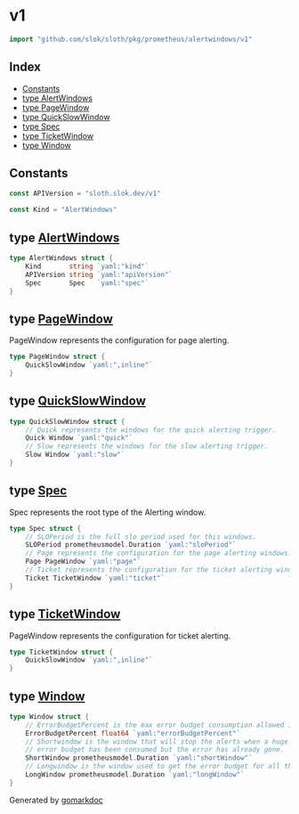 <!-- Code generated by gomarkdoc. DO NOT EDIT -->

# v1

```go
import "github.com/slok/sloth/pkg/prometheus/alertwindows/v1"
```

## Index

- [Constants](<#constants>)
- [type AlertWindows](<#AlertWindows>)
- [type PageWindow](<#PageWindow>)
- [type QuickSlowWindow](<#QuickSlowWindow>)
- [type Spec](<#Spec>)
- [type TicketWindow](<#TicketWindow>)
- [type Window](<#Window>)


## Constants

<a name="APIVersion"></a>

```go
const APIVersion = "sloth.slok.dev/v1"
```

<a name="Kind"></a>

```go
const Kind = "AlertWindows"
```

<a name="AlertWindows"></a>
## type [AlertWindows](<https://github.com/slok/sloth/blob/main/pkg/prometheus/alertwindows/v1/v1.go#L12-L16>)



```go
type AlertWindows struct {
    Kind       string `yaml:"kind"`
    APIVersion string `yaml:"apiVersion"`
    Spec       Spec   `yaml:"spec"`
}
```

<a name="PageWindow"></a>
## type [PageWindow](<https://github.com/slok/sloth/blob/main/pkg/prometheus/alertwindows/v1/v1.go#L29-L31>)

PageWindow represents the configuration for page alerting.

```go
type PageWindow struct {
    QuickSlowWindow `yaml:",inline"`
}
```

<a name="QuickSlowWindow"></a>
## type [QuickSlowWindow](<https://github.com/slok/sloth/blob/main/pkg/prometheus/alertwindows/v1/v1.go#L38-L43>)



```go
type QuickSlowWindow struct {
    // Quick represents the windows for the quick alerting trigger.
    Quick Window `yaml:"quick"`
    // Slow represents the windows for the slow alerting trigger.
    Slow Window `yaml:"slow"`
}
```

<a name="Spec"></a>
## type [Spec](<https://github.com/slok/sloth/blob/main/pkg/prometheus/alertwindows/v1/v1.go#L19-L26>)

Spec represents the root type of the Alerting window.

```go
type Spec struct {
    // SLOPeriod is the full slo period used for this windows.
    SLOPeriod prometheusmodel.Duration `yaml:"sloPeriod"`
    // Page represents the configuration for the page alerting windows.
    Page PageWindow `yaml:"page"`
    // Ticket represents the configuration for the ticket alerting windows.
    Ticket TicketWindow `yaml:"ticket"`
}
```

<a name="TicketWindow"></a>
## type [TicketWindow](<https://github.com/slok/sloth/blob/main/pkg/prometheus/alertwindows/v1/v1.go#L34-L36>)

PageWindow represents the configuration for ticket alerting.

```go
type TicketWindow struct {
    QuickSlowWindow `yaml:",inline"`
}
```

<a name="Window"></a>
## type [Window](<https://github.com/slok/sloth/blob/main/pkg/prometheus/alertwindows/v1/v1.go#L45-L53>)



```go
type Window struct {
    // ErrorBudgetPercent is the max error budget consumption allowed in the window.
    ErrorBudgetPercent float64 `yaml:"errorBudgetPercent"`
    // Shortwindow is the window that will stop the alerts when a huge amount of
    // error budget has been consumed but the error has already gone.
    ShortWindow prometheusmodel.Duration `yaml:"shortWindow"`
    // Longwindow is the window used to get the error budget for all the window.
    LongWindow prometheusmodel.Duration `yaml:"longWindow"`
}
```

Generated by [gomarkdoc](<https://github.com/princjef/gomarkdoc>)
